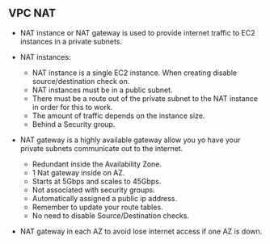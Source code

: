 ## VPC NAT

- NAT instance or NAT gateway is used to provide internet traffic to EC2 instances in a private subnets.

- NAT instances:

  - NAT instance is a single EC2 instance. When creating disable source/destination check on.
  - NAT instances must be in a public subnet.
  - There must be a route out of the private subnet to the NAT instance in order for this to work.
  - The amount of traffic depends on the instance size.
  - Behind a Security group.

- NAT gateway is a highly available gateway allow you yo have your private subnets communicate out to the internet.

  - Redundant inside the Availability Zone.
  - 1 Nat gateway inside on AZ.
  - Starts at 5Gbps and scales to 45Gbps.
  - Not associated with security groups.
  - Automatically assigned a public ip address.
  - Remember to update your route tables.
  - No need to disable Source/Destination checks.

- NAT gateway in each AZ to avoid lose internet access if one AZ is down.
